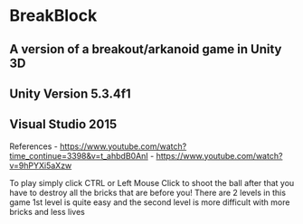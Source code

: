 # BreakBlock
## A version of a breakout/arkanoid  game in Unity 3D
## Unity Version 5.3.4f1
## Visual Studio 2015

References - https://www.youtube.com/watch?time_continue=3398&v=t_ahbdB0AnI
           - https://www.youtube.com/watch?v=9hPYXi5aXzw

To play simply click CTRL or Left Mouse Click to shoot the ball after that you have to destroy all the bricks that are before you!
There are 2 levels in this game 1st level is quite easy and the second level is more difficult with more bricks and less lives


